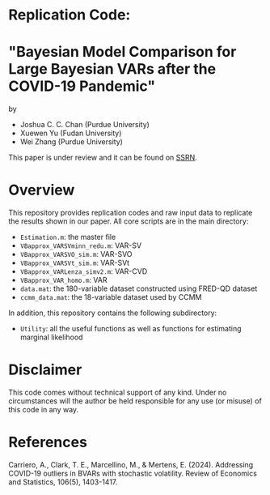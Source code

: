 # Replication Code:
# "Bayesian Model Comparison for Large Bayesian VARs after the COVID-19 Pandemic"
by
- Joshua C. C. Chan (Purdue University)
- Xuewen Yu (Fudan University)
- Wei Zhang (Purdue University)

This paper is under review and it can be found on [SSRN](https://papers.ssrn.com/sol3/papers.cfm?abstract_id=4913626).

# Overview
This repository provides replication codes and raw input data to replicate the results shown in our paper. All core scripts are in the main directory:
- `Estimation.m`: the master file
- `VBapprox_VARSVminn_redu.m`: VAR-SV
- `VBapprox_VARSVO_sim.m`: VAR-SVO
- `VBapprox_VARSVt_sim.m`: VAR-SVt
- `VBapprox_VARLenza_simv2.m`: VAR-CVD
- `VBapprox_VAR_homo.m`: VAR
- `data.mat`: the 180-variable dataset constructed using FRED-QD dataset
- `ccmm_data.mat`: the 18-variable dataset used by CCMM
  
In addition, this repository contains the following subdirectory:
- `Utility`: all the useful functions as well as functions for estimating marginal likelihood

# Disclaimer
This code comes without technical support of any kind. Under no circumstances will the author be held responsible for any use (or misuse) of this code in any way.

# References
Carriero, A., Clark, T. E., Marcellino, M., & Mertens, E. (2024). Addressing COVID-19 outliers in BVARs with stochastic volatility. Review of Economics and Statistics, 106(5), 1403-1417.

